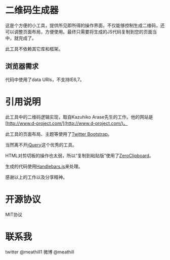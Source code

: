 # 二维码生成器

这是个方便的小工具，提供所见即所得的操作界面，不仅能够控制生成二维码，还可以调整页面布局，方便使用。最终只需要将生成的JS代码复制到您的页面当中，就完成了。

此工具不依赖其它库和框架。

## 浏览器需求

代码中使用了data URIs，不支持IE6,7。

# 引用说明

此工具中的二维码逻辑实现，取自Kazuhiko Arase先生的工作。他的网站是 [http://www.d-project.com/](http://www.d-project.com/)。

此工具的页面布局、主题等使用了[Twitter Bootstrap](http://twitter.github.com/bootstrap/)。

当然离不开[jQuery](http://jquery.com/)这个优秀的工具。

HTML对剪切板的操作也太弱，所以“复制到粘贴版”使用了[ZeroClipboard](https://github.com/jonrohan/ZeroClipboard)。

生成的代码使用[Handlebars.js](http://handlebarsjs.com/)来处理。

感谢以上的工作以及分享精神。

# 开源协议

MIT协议

# 联系我

twitter @meathill1
微博 @meathill

